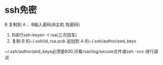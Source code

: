# ssh免密
B 复制到 A  、B输入密码(B主机 免密码)
1. B进行ssh-keyen -t rsa(三次回车)
2. 复制 B 的\~/.ssh/id\_rsa.pub 追加到 A 的\~/.ssh/authorized\_keys

~/.ssh/authorized\_keys必须是600,可看/var/log/secure文件或ssh -vvv 进行调试

